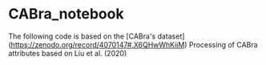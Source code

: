 # CABra_notebook

The following code is based on the [CABra's dataset] (https://zenodo.org/record/4070147#.X6QHwWhKiiM)
Processing of CABra attributes based on Liu et al. (2020)
